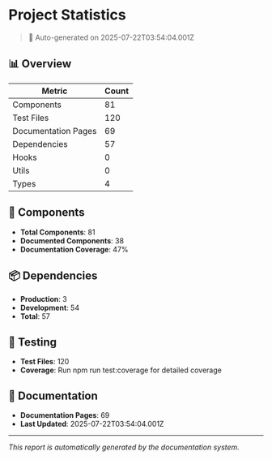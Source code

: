 # Project Statistics

> 🤖 Auto-generated on 2025-07-22T03:54:04.001Z

## 📊 Overview

| Metric | Count |
|--------|-------|
| Components | 81 |
| Test Files | 120 |
| Documentation Pages | 69 |
| Dependencies | 57 |
| Hooks | 0 |
| Utils | 0 |
| Types | 4 |

## 🧩 Components

- **Total Components**: 81
- **Documented Components**: 38
- **Documentation Coverage**: 47%

## 📦 Dependencies

- **Production**: 3
- **Development**: 54
- **Total**: 57

## 🧪 Testing

- **Test Files**: 120
- **Coverage**: Run npm run test:coverage for detailed coverage

## 📝 Documentation

- **Documentation Pages**: 69
- **Last Updated**: 2025-07-22T03:54:04.001Z

---

*This report is automatically generated by the documentation system.*

